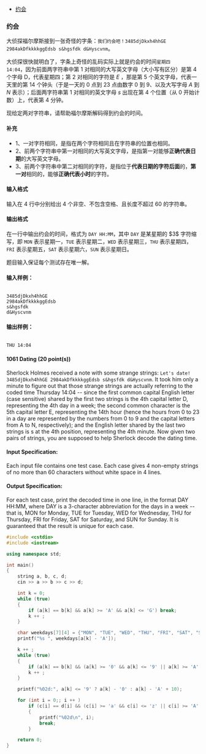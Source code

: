 
<!-- @import "[TOC]" {cmd="toc" depthFrom=3 depthTo=3 orderedList=false} -->

<!-- code_chunk_output -->

- [约会](#约会)

<!-- /code_chunk_output -->

### 约会

<p>大侦探福尔摩斯接到一张奇怪的字条：<code>我们约会吧！3485djDkxh4hhGE 2984akDfkkkkggEdsb s&hgsfdk d&Hyscvnm</code>。</p>

大侦探很快就明白了，字条上奇怪的乱码实际上就是约会的时间<code>星期四 14:04</code>，因为前面两字符串中第 $1$ 对相同的大写英文字母（大小写有区分）是第 $4$ 个字母 D，代表星期四；第 $2$ 对相同的字符是 $E$ ，那是第 $5$ 个英文字母，代表一天里的第 $14$ 个钟头（于是一天的 $0$ 点到 $23$ 点由数字 $0$ 到 $9$、以及大写字母 $A$ 到 $N$ 表示）；后面两字符串第 $1$ 对相同的英文字母 $s$ 出现在第 $4$ 个位置（从 $0$ 开始计数）上，代表第 $4$ 分钟。

<p>现给定两对字符串，请帮助福尔摩斯解码得到约会的时间。</p>

<h4>补充</h4>

- 1、一对字符相同，是指在两个字符相同且在字符串的位置也相同。
- 2、前两个字符串中第一对相同的大写英文字母，是指第一对能够<strong>正确代表日期</strong>的大写英文字母。
- 3、前两个字符串中第二对相同的字符，是指位于<strong>代表日期的字符后面</strong>的，<strong>第一对</strong>相同的，能够<strong>正确代表小时</strong>的字符。

<h4>输入格式</h4>

输入在 $4$ 行中分别给出 $4$ 个非空、不包含空格、且长度不超过 $60$ 的字符串。

<h4>输出格式</h4>

<p>在一行中输出约会的时间，格式为 <code>DAY HH:MM</code>，其中 <code>DAY</code> 是某星期的 $3$ 字符缩写，即 <code>MON</code> 表示星期一，<code>TUE</code> 表示星期二，<code>WED</code> 表示星期三，<code>THU</code> 表示星期四，<code>FRI</code> 表示星期五，<code>SAT</code> 表示星期六，<code>SUN</code> 表示星期日。</p>

<p>题目输入保证每个测试存在唯一解。</p>

<h4>输入样例：</h4>

<pre><code>
3485djDkxh4hhGE 
2984akDfkkkkggEdsb 
s&hgsfdk 
d&Hyscvnm
</code></pre>

<h4>输出样例：</h4>

<pre><code>
THU 14:04
</code></pre>

#### 1061 Dating (20 point(s))
Sherlock Holmes received a note with some strange strings: `Let's date! 3485djDkxh4hhGE 2984akDfkkkkggEdsb s&hgsfdk d&Hyscvnm`. It took him only a minute to figure out that those strange strings are actually referring to the coded time Thursday 14:04 -- since the first common capital English letter (case sensitive) shared by the first two strings is the 4th capital letter D, representing the 4th day in a week; the second common character is the 5th capital letter E, representing the 14th hour (hence the hours from 0 to 23 in a day are represented by the numbers from 0 to 9 and the capital letters from A to N, respectively); and the English letter shared by the last two strings is s at the 4th position, representing the 4th minute. Now given two pairs of strings, you are supposed to help Sherlock decode the dating time.

#### Input Specification:
Each input file contains one test case. Each case gives 4 non-empty strings of no more than 60 characters without white space in 4 lines.

#### Output Specification:
For each test case, print the decoded time in one line, in the format DAY HH:MM, where DAY is a 3-character abbreviation for the days in a week -- that is, MON for Monday, TUE for Tuesday, WED for Wednesday, THU for Thursday, FRI for Friday, SAT for Saturday, and SUN for Sunday. It is guaranteed that the result is unique for each case.

```cpp
#include <cstdio>
#include <iostream>

using namespace std;

int main()
{
    string a, b, c, d;
    cin >> a >> b >> c >> d;

    int k = 0;
    while (true)
    {
        if (a[k] == b[k] && a[k] >= 'A' && a[k] <= 'G') break;
        k ++ ;
    }

    char weekdays[7][4] = {"MON", "TUE", "WED", "THU", "FRI", "SAT", "SUN"};
    printf("%s ", weekdays[a[k] - 'A']);

    k ++ ;
    while (true)
    {
        if (a[k] == b[k] && (a[k] >= '0' && a[k] <= '9' || a[k] >= 'A' && a[k] <= 'N')) break;
        k ++ ;
    }

    printf("%02d:", a[k] <= '9' ? a[k] - '0' : a[k] - 'A' + 10);

    for (int i = 0;; i ++ )
        if (c[i] == d[i] && (c[i] >= 'a' && c[i] <= 'z' || c[i] >= 'A' && c[i] <= 'Z'))
        {
            printf("%02d\n", i);
            break;
        }

    return 0;
}
```
